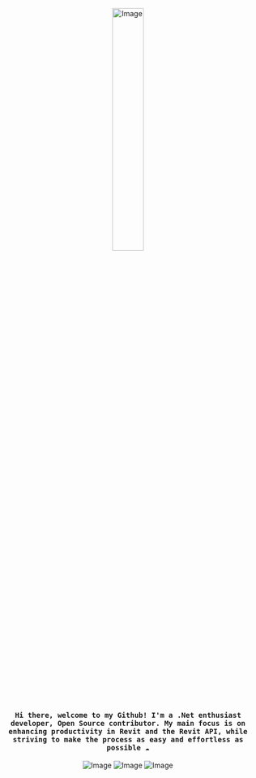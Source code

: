 <div align="center">
    <p>
        <picture>
            <source media="(prefers-color-scheme: dark)" srcset="https://github.com/Nice3point/Nice3point/assets/20504884/8822348d-2071-4d4c-972d-7d82f5f8f8e6">
            <img alt="Image" width="35%" height="35%" src="https://github.com/Nice3point/Nice3point/assets/20504884/84672786-b507-4b6a-af76-fcfe5dbb3fd8">
        </picture>
    </p>
    <h4 align="center"><samp>Hi there, welcome to my Github! I'm a .Net enthusiast developer, Open Source contributor. My main focus is on enhancing productivity in Revit and the Revit API, while striving to make the process as easy and effortless as possible ☁️</samp></h4>
    <p>
        <img alt="Image" src="https://img.shields.io/badge/c%23-%23239120.svg?style=for-the-badge&logo=c-sharp&logoColor=white&color=black&labelColor=crimson" />
        <img alt="Image" src="https://img.shields.io/badge/.NET-5C2D91?style=for-the-badge&logo=.net&logoColor=white&color=black&labelColor=crimson" />
        <img alt="Image" src="https://img.shields.io/badge/JetBrains-000000.svg?style=for-the-badge&logo=JetBrains&logoColor=white&color=black&labelColor=crimson" />
    </p>
</div>

